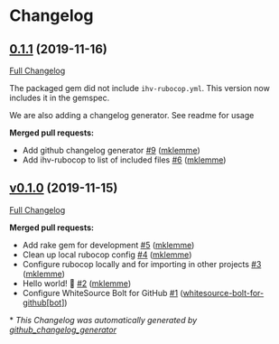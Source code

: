 # Changelog

## [0.1.1](https://github.com/invisiblehats/invisible_standards/tree/0.1.1) (2019-11-16)

[Full Changelog](https://github.com/invisiblehats/invisible_standards/compare/v0.1.0...0.1.1)

The packaged gem did not include `ihv-rubocop.yml`. This version now includes it in the gemspec.

We are also adding a changelog generator. See readme for usage

**Merged pull requests:**

- Add github changelog generator [\#9](https://github.com/invisiblehats/invisible_standards/pull/9) ([mklemme](https://github.com/mklemme))
- Add ihv-rubocop to list of included files [\#6](https://github.com/invisiblehats/invisible_standards/pull/6) ([mklemme](https://github.com/mklemme))

## [v0.1.0](https://github.com/invisiblehats/invisible_standards/tree/v0.1.0) (2019-11-15)

[Full Changelog](https://github.com/invisiblehats/invisible_standards/compare/91c2b40b44532aebfa9bda7206d742eadb108c74...v0.1.0)

**Merged pull requests:**

- Add rake gem for development [\#5](https://github.com/invisiblehats/invisible_standards/pull/5) ([mklemme](https://github.com/mklemme))
- Clean up local rubocop config [\#4](https://github.com/invisiblehats/invisible_standards/pull/4) ([mklemme](https://github.com/mklemme))
- Configure rubocop locally and for importing in other projects [\#3](https://github.com/invisiblehats/invisible_standards/pull/3) ([mklemme](https://github.com/mklemme))
- Hello world! 👋 [\#2](https://github.com/invisiblehats/invisible_standards/pull/2) ([mklemme](https://github.com/mklemme))
- Configure WhiteSource Bolt for GitHub [\#1](https://github.com/invisiblehats/invisible_standards/pull/1) ([whitesource-bolt-for-github[bot]](https://github.com/apps/whitesource-bolt-for-github))



\* *This Changelog was automatically generated by [github_changelog_generator](https://github.com/github-changelog-generator/github-changelog-generator)*
